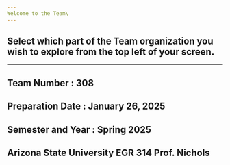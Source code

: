 ```yaml
---
Welcome to the Team\
---
```


## Select which part of the Team organization you wish to explore from the top left of your screen.

---
Team Number : 308
---
Preparation Date : January 26, 2025
---
Semester and Year : Spring 2025
---
Arizona State University EGR 314 Prof. Nichols
---
